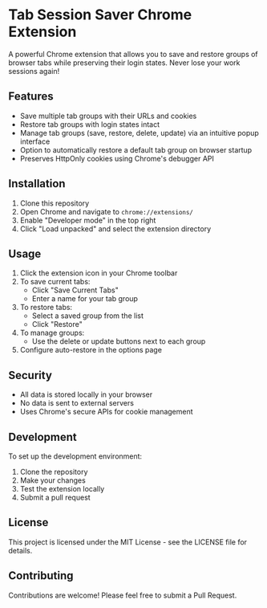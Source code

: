 # Tab Session Saver Chrome Extension

A powerful Chrome extension that allows you to save and restore groups of browser tabs while preserving their login states. Never lose your work sessions again!

## Features

- Save multiple tab groups with their URLs and cookies
- Restore tab groups with login states intact
- Manage tab groups (save, restore, delete, update) via an intuitive popup interface
- Option to automatically restore a default tab group on browser startup
- Preserves HttpOnly cookies using Chrome's debugger API

## Installation

1. Clone this repository
2. Open Chrome and navigate to `chrome://extensions/`
3. Enable "Developer mode" in the top right
4. Click "Load unpacked" and select the extension directory

## Usage

1. Click the extension icon in your Chrome toolbar
2. To save current tabs:
   - Click "Save Current Tabs"
   - Enter a name for your tab group
3. To restore tabs:
   - Select a saved group from the list
   - Click "Restore"
4. To manage groups:
   - Use the delete or update buttons next to each group
5. Configure auto-restore in the options page

## Security

- All data is stored locally in your browser
- No data is sent to external servers
- Uses Chrome's secure APIs for cookie management

## Development

To set up the development environment:

1. Clone the repository
2. Make your changes
3. Test the extension locally
4. Submit a pull request

## License

This project is licensed under the MIT License - see the LICENSE file for details.

## Contributing

Contributions are welcome! Please feel free to submit a Pull Request. 